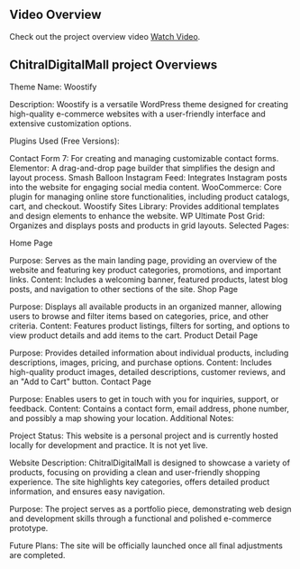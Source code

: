 ## Video Overview

Check out the project overview video [Watch Video](https://youtu.be/_Kzr5PU-30M?si=6AFP1X-YxfGoYMR3).
## ChitralDigitalMall project Overviews 
Theme Name: Woostify

Description: Woostify is a versatile WordPress theme designed for creating high-quality e-commerce websites with a user-friendly interface and extensive customization options.

Plugins Used (Free Versions):

Contact Form 7: For creating and managing customizable contact forms.
Elementor: A drag-and-drop page builder that simplifies the design and layout process.
Smash Balloon Instagram Feed: Integrates Instagram posts into the website for engaging social media content.
WooCommerce: Core plugin for managing online store functionalities, including product catalogs, cart, and checkout.
Woostify Sites Library: Provides additional templates and design elements to enhance the website.
WP Ultimate Post Grid: Organizes and displays posts and products in grid layouts.
Selected Pages:

Home Page

Purpose: Serves as the main landing page, providing an overview of the website and featuring key product categories, promotions, and important links.
Content: Includes a welcoming banner, featured products, latest blog posts, and navigation to other sections of the site.
Shop Page

Purpose: Displays all available products in an organized manner, allowing users to browse and filter items based on categories, price, and other criteria.
Content: Features product listings, filters for sorting, and options to view product details and add items to the cart.
Product Detail Page

Purpose: Provides detailed information about individual products, including descriptions, images, pricing, and purchase options.
Content: Includes high-quality product images, detailed descriptions, customer reviews, and an "Add to Cart" button.
Contact Page

Purpose: Enables users to get in touch with you for inquiries, support, or feedback.
Content: Contains a contact form, email address, phone number, and possibly a map showing your location.
Additional Notes:

Project Status: This website is a personal project and is currently hosted locally for development and practice. It is not yet live.

Website Description: ChitralDigitalMall is designed to showcase a variety of products, focusing on providing a clean and user-friendly shopping experience. The site highlights key categories, offers detailed product information, and ensures easy navigation.

Purpose: The project serves as a portfolio piece, demonstrating web design and development skills through a functional and polished e-commerce prototype.

Future Plans: The site will be officially launched once all final adjustments are completed.
##
